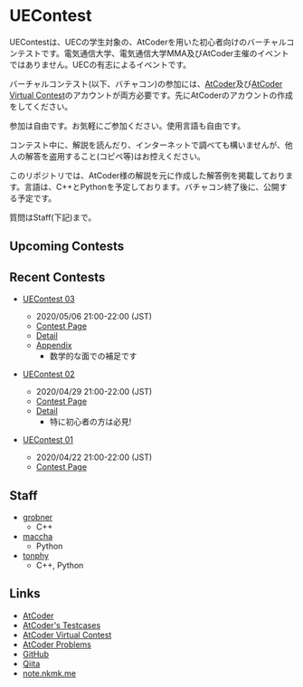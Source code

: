# UEContest
UEContestは、UECの学生対象の、AtCoderを用いた初心者向けのバーチャルコンテストです。電気通信大学、電気通信大学MMA及びAtCoder主催のイベントではありません。UECの有志によるイベントです。

バーチャルコンテスト(以下、バチャコン)の参加には、[AtCoder](https://atcoder.jp/)及び[AtCoder Virtual Contest](https://not-522.appspot.com/)のアカウントが両方必要です。先にAtCoderのアカウントの作成をしてください。

参加は自由です。お気軽にご参加ください。使用言語も自由です。

コンテスト中に、解説を読んだり、インターネットで調べても構いませんが、他人の解答を盗用すること(コピペ等)はお控えください。

このリポジトリでは、AtCoder様の解説を元に作成した解答例を掲載しております。言語は、C++とPythonを予定しております。バチャコン終了後に、公開する予定です。

質問はStaff(下記)まで。

## Upcoming Contests

## Recent Contests
  * [UEContest 03](./UEContest03/)
    - 2020/05/06 21:00-22:00 (JST)
    - [Contest Page](https://not-522.appspot.com/contest/5666331238072320)
    - [Detail](./UEContest03/detail.md)
    - [Appendix](./UEContest03/additional_explanation_03.pdf)
      - 数学的な面での補足です

  * [UEContest 02](./UEContest02/)
    - 2020/04/29 21:00-22:00 (JST)
    - [Contest Page](https://not-522.appspot.com/contest/4833554393464832)
    - [Detail](./UEContest02/detail.md)
      - 特に初心者の方は必見!

  * [UEContest 01](./UEContest01/)
    - 2020/04/22 21:00-22:00 (JST)
    - [Contest Page](https://not-522.appspot.com/contest/5687465664839680)

## Staff
  * [grobner](https://twitter.com/bokuroro)
    - C++
  * [maccha](https://twitter.com/macchaakamaccha)
    - Python
  * [tonphy](https://twitter.com/tonphy_1322007)
    - C++, Python

## Links
  * [AtCoder](https://atcoder.jp/)
  * [AtCoder's Testcases](https://www.dropbox.com/sh/nx3tnilzqz7df8a/AAAYlTq2tiEHl5hsESw6-yfLa?dl=0)
  * [AtCoder Virtual Contest](https://not-522.appspot.com/)
  * [AtCoder Problems](https://kenkoooo.com/atcoder/)
  * [GitHub](https://github.com/)
  * [Qiita](https://qiita.com/)
  * [note.nkmk.me](https://note.nkmk.me/)
